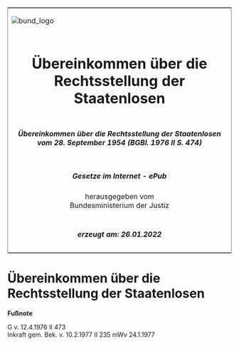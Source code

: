 <span id="DECKBLATT.html"></span>

<table border="0" frame="border" width="100%">

<tr valign="top">

<td align="left">

![bund\_logo](BfJ_2021_Web_de_de.gif)

</td>

<td align="right">

 

</td>

</tr>

<tr align="center" valign="middle">

<td colspan="2">

# Übereinkommen über die Rechtsstellung der Staatenlosen

</td>

</tr>

<tr align="center" valign="middle">

<td colspan="2">

##### Übereinkommen über die Rechtsstellung der Staatenlosen vom 28. September 1954 (BGBl. 1976 II S. 474)

</td>

</tr>

<tr align="center" valign="middle">

<td colspan="2">

  
  

##### Gesetze im Internet - ePub  
  
herausgegeben vom  
Bundesministerium der Justiz

</td>

</tr>

<tr align="center" valign="bottom">

<td colspan="2">

  
  

##### erzeugt am: 26.01.2022

</td>

</tr>

</table>

<span id="BJNR204740976.html"></span>

# Übereinkommen über die Rechtsstellung der Staatenlosen

<div>

  
**Fußnote**

<div class="jnhtml">

<div>

<div class="jurAbsatz">

G v. 12.4.1976 II 473  
Inkraft gem. Bek. v. 10.2.1977 II 235 mWv 24.1.1977

</div>

</div>

</div>

</div>
